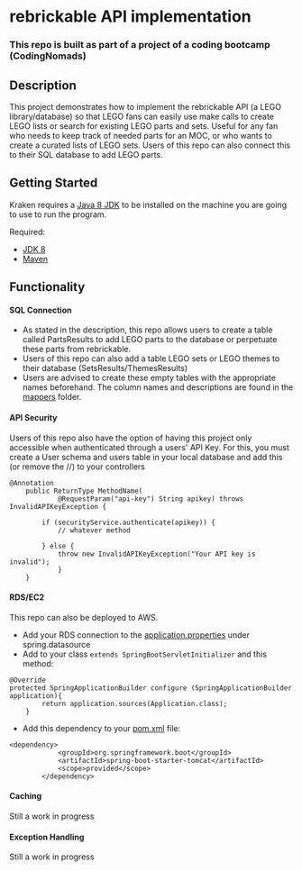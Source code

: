 # rebrickable API implementation

### This repo is built as part of a project of a coding bootcamp (CodingNomads)

## Description
This project demonstrates how to implement the rebrickable API (a LEGO library/database) so that LEGO fans can easily use make calls to create LEGO lists or search for existing LEGO parts and sets. Useful for any fan who needs to keep track of needed parts for an MOC, or who wants to create a curated lists of LEGO sets. Users of this repo can also connect this to their SQL database to add LEGO parts.

## Getting Started

Kraken requires a [Java 8 JDK](http://www.oracle.com/technetwork/java/javase/downloads/jdk8-downloads-2133151.html)  to be
installed on the machine you are going to use to run the program.


Required:
* [JDK 8](ttp://www.oracle.com/technetwork/java/javase/downloads/jdk8-downloads-2133151.html)
* [Maven](http://maven.apache.org/download.cgi)

## Functionality
#### SQL Connection
* As stated in the description, this repo allows users to create a table called PartsResults to add LEGO parts to the database or perpetuate these parts from rebrickable.
* Users of this repo can also add a table LEGO sets or LEGO themes to their database (SetsResults/ThemesResults)
* Users are advised to create these empty tables with the appropriate names beforehand. The column names and descriptions are found in the [mappers](https://github.com/pomlego/rebrickableAPI/tree/master/src/main/java/rebrickable/mappers) folder.

#### API Security
Users of this repo also have the option of having this project only accessible when authenticated through a users' API Key. For this, you must create a User schema and users table in your local database and add this (or remove the //) to your controllers

```
@Annotation
    public ReturnType MethodName(
            @RequestParam("api-key") String apikey) throws InvalidAPIKeyException {

        if (securityService.authenticate(apikey)) {
            // whatever method
            
        } else {
            throw new InvalidAPIKeyException("Your API key is invalid");
            }
    }
```
#### RDS/EC2
This repo can also be deployed to AWS.
* Add your RDS connection to the [application.properties](https://github.com/pomlego/rebrickableAPI/blob/master/src/main/resources/application.properties) under spring.datasource
* Add to your class ```extends SpringBootServletInitializer``` and this method:
```
@Override
protected SpringApplicationBuilder configure (SpringApplicationBuilder application){
        return application.sources(Application.class);
    }
```
* Add this dependency to your [pom.xml](https://github.com/pomlego/rebrickableAPI/blob/master/pom.xml) file:
```
<dependency>
            <groupId>org.springframework.boot</groupId>
            <artifactId>spring-boot-starter-tomcat</artifactId>
            <scope>provided</scope>
        </dependency>
```

#### Caching
Still a work in progress

#### Exception Handling
Still a work in progress
